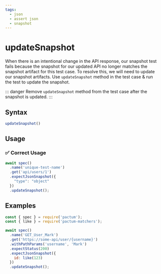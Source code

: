 ```yaml
---
tags:
  - json
  - assert json
  - snapshot
---
```


# updateSnapshot

When there is an intentional change in the API response, our snapshot test fails because the snapshot for our updated API no longer matches the snapshot artifact for this test case. To resolve this, we will need to update our snapshot artifacts. Use `updateSnapshot` method in the test case & run the test to update the snapshot.

::: danger
Remove `updateSnapshot` method from the test case after the snapshot is updated.
:::

## Syntax

```js
updateSnapshot()
```
## Usage

### ✅  Correct Usage

```js 
await spec()
  .name('unique-test-name')
  .get('api/users/1')
  .expectJsonSnapshot({
    "type": "object"
  })
  .updateSnapshot();
```

## Examples

```js
const { spec } = require('pactum');
const { like } = require('pactum-matchers');

await spec()
  .name('GET_User_Mark')
  .get('https://some-api/user/{username}')
  .withPathParams('username', 'Mark')
  .expectStatus(200)
  .expectJsonSnapshot({
    id: like(123)
  })
  .updateSnapshot();
```